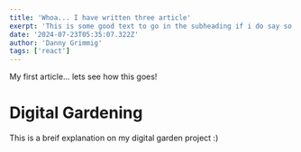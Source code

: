 ```yaml
---
title: 'Whoa... I have written three article'
exerpt: 'This is some good text to go in the subheading if i do say so myself'
date: '2024-07-23T05:35:07.322Z'
author: 'Danny Grimmig'
tags: ['react']
---
```


My first article... lets see how this goes!

# Digital Gardening
This is a breif explanation on my digital garden project :) 